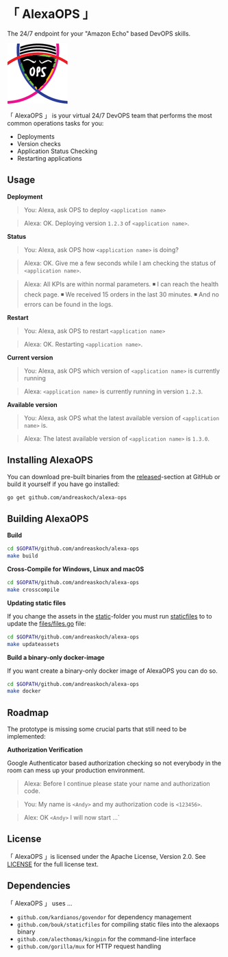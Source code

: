 # 「 AlexaOPS 」
The 24/7 endpoint for your "Amazon Echo" based DevOPS skills.

![AlexaOPS logo](static/logo/alexaops.png)

「 AlexaOPS 」 is your virtual 24/7 DevOPS team that performs the most common operations tasks for you:

- Deployments
- Version checks
- Application Status Checking
- Restarting applications

## Usage

**Deployment**

> You: Alexa, ask OPS to deploy `<application name>`

> Alexa: OK. Deploying version `1.2.3` of `<application name>`.

**Status**

> You: Alexa, ask OPS how `<application name>` is doing?

> Alexa: OK. Give me a few seconds while I am checking the status of `<application name>`.

> Alexa: All KPIs are within normal parameters.
> ◾ I can reach the health check page.
> ◾ We received 15 orders in the last 30 minutes.
> ◾ And no errors can be found in the logs.

**Restart**

> You: Alexa, ask OPS to restart `<application name>`

> Alexa: OK. Restarting `<application name>`.

**Current version**

> You: Alexa, ask OPS which version of `<application name>` is currently running

> Alexa: `<application name>` is currently running in version `1.2.3`.

**Available version**

> You: Alexa, ask OPS what the latest available version of `<application name>` is.

> Alexa: The latest available version of `<application name>` is `1.3.0`.

## Installing AlexaOPS

You can download pre-built binaries from the [released]()-section at GitHub or build it yourself if you have go installed:

```bash
go get github.com/andreaskoch/alexa-ops
```

## Building AlexaOPS

**Build**

```bash
cd $GOPATH/github.com/andreaskoch/alexa-ops
make build
```

**Cross-Compile for Windows, Linux and macOS**

```bash
cd $GOPATH/github.com/andreaskoch/alexa-ops
make crosscompile
```

**Updating static files**

If you change the assets in the [static](static)-folder you must run [staticfiles](https://github.com/bouk/staticfiles) to to update the [files/files.go](files/files.go) file:

```bash
cd $GOPATH/github.com/andreaskoch/alexa-ops
make updateassets
```

**Build a binary-only docker-image**

If you want create a binary-only docker image of AlexaOPS you can do so.

```bash
cd $GOPATH/github.com/andreaskoch/alexa-ops
make docker
```

## Roadmap

The prototype is missing some crucial parts that still need to be implemented:

**Authorization Verification**

Google Authenticator based authorization checking so not everybody in the room can mess up your production environment.

> Alexa: Before I continue please state your name and authorization code.

> You: My name is `<Andy>` and my authorization code is `<123456>`.

> Alex: OK `<Andy>` I will now start ...`

## License

「 AlexaOPS 」is licensed under the Apache License, Version 2.0. See [LICENSE](LICENSE) for the full license text.

## Dependencies

「 AlexaOPS 」 uses ...

- `github.com/kardianos/govendor` for dependency management
- `github.com/bouk/staticfiles` for compiling static files into the alexaops binary
- `github.com/alecthomas/kingpin` for the command-line interface
- `github.com/gorilla/mux` for HTTP request handling
